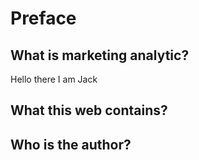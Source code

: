 # Preface

## What is marketing analytic?
Hello there I am Jack

## What this web contains?


## Who is the author?